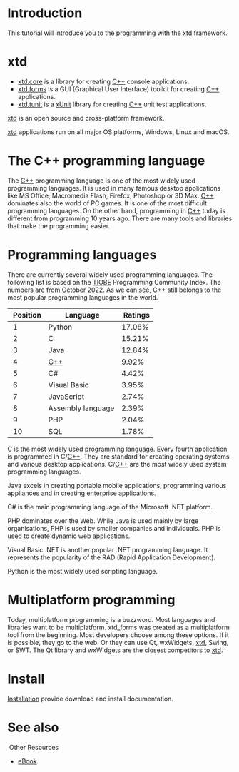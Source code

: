 # Introduction

This tutorial will introduce you to the programming with the [xtd](https://github.com/gammasoft71/xtd) framework.

# xtd


* [xtd.core](https://github.com/gammasoft71/xtd) is a library for creating [C++](c++.md) console applications.
* [xtd.forms](https://github.com/gammasoft71/xtd) is a GUI (Graphical User Interface) toolkit for creating [C++](c++.md) applications.
* [xtd.tunit](https://github.com/gammasoft71/xtd) is a  [xUnit](https://en.wikipedia.org/wiki/XUnit) library for creating [C++](c++.md) unit test applications.

[xtd](https://github.com/gammasoft71/xtd) is an open source and cross-platform framework.

[xtd](https://github.com/gammasoft71/xtd) applications run on all major OS platforms, Windows, Linux and macOS.

# The C++ programming language

The [C++](c++.md) programming language is one of the most widely used programming languages. It is used in many famous desktop applications like MS Office, Macromedia Flash, Firefox, Photoshop or 3D Max. [C++](c++.md) dominates also the world of PC games. It is one of the most difficult programming languages. On the other hand, programming in [C++](c++.md) today is different from programming 10 years ago. There are many tools and libraries that make the programming easier.

# Programming languages

There are currently several widely used programming languages. The following list is based on the [TIOBE](https://www.tiobe.com/tiobe-index) Programming Community Index. The numbers are from October 2022. As we can see, [C++](c++.md) still belongs to the most popular programming languages in the world.

| Position | Language          | Ratings |
|----------|-------------------|---------|
| 1        | Python            | 17.08%  |
| 2        | C                 | 15.21%  |
| 3        | Java              | 12.84%  |
| 4        | [C++](c++.md)     |  9.92%  |
| 5        | C#                |  4.42%  |
| 6        | Visual Basic      |  3.95%  |
| 7        | JavaScript        |  2.74%  |
| 8        | Assembly language |  2.39%  |
| 9        | PHP               |  2.04%  |
| 10       | SQL               |  1.78%  |

C is the most widely used programming language. Every fourth application is programmed in C/[C++](c++.md). They are standard for creating operating systems and various desktop applications. C/[C++](c++.md) are the most widely used system programming languages.

Java excels in creating portable mobile applications, programming various appliances and in creating enterprise applications. 

C# is the main programming language of the Microsoft .NET platform.

PHP dominates over the Web. While Java is used mainly by large organisations, PHP is used by smaller companies and individuals. PHP is used to create dynamic web applications.

Visual Basic .NET is another popular .NET programming language. It represents the popularity of the RAD (Rapid Application Development).

Python is the most widely used scripting language.

# Multiplatform programming

Today, multiplatform programming is a buzzword. Most languages and libraries want to be multiplatform. xtd_forms was created as a multiplatform tool from the beginning. Most developers choose among these options. If it is possible, they go to the web. Or they can use Qt, wxWidgets, [xtd](https://github.com/gammasoft71/xtd), Swing, or SWT. The Qt library and wxWidgets are the closest competitors to [xtd](https://github.com/gammasoft71/xtd).

# Install

[Installation](downloads.md) provide download and install documentation.

# See also
​
Other Resources

* [eBook](/docs/documentation/eBook)
